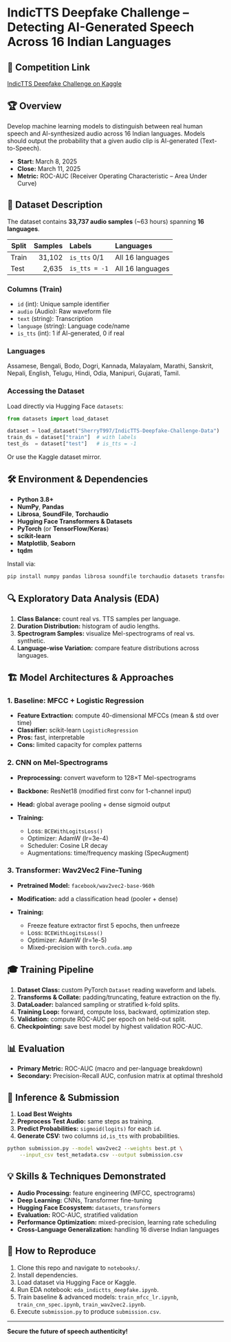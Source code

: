 # IndicTTS Deepfake Challenge – Detecting AI-Generated Speech Across 16 Indian Languages

## 📄 Competition Link

[IndicTTS Deepfake Challenge on Kaggle](https://www.kaggle.com/competitions/indic-tts-deepfake-challenge/overview)

## 🏆 Overview

Develop machine learning models to distinguish between real human speech and AI-synthesized audio across 16 Indian languages. Models should output the probability that a given audio clip is AI-generated (Text-to-Speech).

* **Start:** March 8, 2025
* **Close:** March 11, 2025
* **Metric:** ROC-AUC (Receiver Operating Characteristic – Area Under Curve)

## 📂 Dataset Description

The dataset contains **33,737 audio samples** (\~63 hours) spanning **16 languages**.

| Split | Samples | Labels        | Languages        |
| ----- | ------: | :------------ | :--------------- |
| Train |  31,102 | `is_tts` 0/1  | All 16 languages |
| Test  |   2,635 | `is_tts = -1` | All 16 languages |

### Columns (Train)

* `id` (int): Unique sample identifier
* `audio` (Audio): Raw waveform file
* `text` (string): Transcription
* `language` (string): Language code/name
* `is_tts` (int): 1 if AI-generated, 0 if real

### Languages

Assamese, Bengali, Bodo, Dogri, Kannada, Malayalam, Marathi, Sanskrit, Nepali, English, Telugu, Hindi, Odia, Manipuri, Gujarati, Tamil.

### Accessing the Dataset

Load directly via Hugging Face `datasets`:

```python
from datasets import load_dataset

dataset = load_dataset("SherryT997/IndicTTS-Deepfake-Challenge-Data")
train_ds = dataset["train"]  # with labels
test_ds  = dataset["test"]   # is_tts = -1
```

Or use the Kaggle dataset mirror.

## 🛠 Environment & Dependencies

* **Python 3.8+**
* **NumPy**, **Pandas**
* **Librosa**, **SoundFile**, **Torchaudio**
* **Hugging Face Transformers & Datasets**
* **PyTorch** (or **TensorFlow/Keras**)
* **scikit-learn**
* **Matplotlib**, **Seaborn**
* **tqdm**

Install via:

```bash
pip install numpy pandas librosa soundfile torchaudio datasets transformers torch scikit-learn matplotlib seaborn tqdm
```

## 🔍 Exploratory Data Analysis (EDA)

1. **Class Balance:** count real vs. TTS samples per language.
2. **Duration Distribution:** histogram of audio lengths.
3. **Spectrogram Samples:** visualize Mel-spectrograms of real vs. synthetic.
4. **Language-wise Variation:** compare feature distributions across languages.

## 🏗 Model Architectures & Approaches

### 1. Baseline: MFCC + Logistic Regression

* **Feature Extraction:** compute 40-dimensional MFCCs (mean & std over time)
* **Classifier:** scikit-learn `LogisticRegression`
* **Pros:** fast, interpretable
* **Cons:** limited capacity for complex patterns

### 2. CNN on Mel-Spectrograms

* **Preprocessing:** convert waveform to 128×T Mel-spectrograms
* **Backbone:** ResNet18 (modified first conv for 1-channel input)
* **Head:** global average pooling + dense sigmoid output
* **Training:**

  * Loss: `BCEWithLogitsLoss()`
  * Optimizer: AdamW (lr=3e-4)
  * Scheduler: Cosine LR decay
  * Augmentations: time/frequency masking (SpecAugment)

### 3. Transformer: Wav2Vec2 Fine-Tuning

* **Pretrained Model:** `facebook/wav2vec2-base-960h`
* **Modification:** add a classification head (pooler + dense)
* **Training:**

  * Freeze feature extractor first 5 epochs, then unfreeze
  * Loss: `BCEWithLogitsLoss()`
  * Optimizer: AdamW (lr=1e-5)
  * Mixed-precision with `torch.cuda.amp`

## 🎓 Training Pipeline

1. **Dataset Class:** custom PyTorch `Dataset` reading waveform and labels.
2. **Transforms & Collate:** padding/truncating, feature extraction on the fly.
3. **DataLoader:** balanced sampling or stratified k-fold splits.
4. **Training Loop:** forward, compute loss, backward, optimization step.
5. **Validation:** compute ROC-AUC per epoch on held-out split.
6. **Checkpointing:** save best model by highest validation ROC-AUC.

## 📊 Evaluation

* **Primary Metric:** ROC-AUC (macro and per-language breakdown)
* **Secondary:** Precision-Recall AUC, confusion matrix at optimal threshold

## 🚀 Inference & Submission

1. **Load Best Weights**
2. **Preprocess Test Audio:** same steps as training.
3. **Predict Probabilities:** `sigmoid(logits)` for each `id`.
4. **Generate CSV:** two columns `id,is_tts` with probabilities.

```bash
python submission.py --model wav2vec2 --weights best.pt \
    --input_csv test_metadata.csv --output submission.csv
```

## 💡 Skills & Techniques Demonstrated

* **Audio Processing:** feature engineering (MFCC, spectrograms)
* **Deep Learning:** CNNs, Transformer fine-tuning
* **Hugging Face Ecosystem:** `datasets`, `transformers`
* **Evaluation:** ROC-AUC, stratified validation
* **Performance Optimization:** mixed-precision, learning rate scheduling
* **Cross-Language Generalization:** handling 16 diverse Indian languages

## 🏃 How to Reproduce

1. Clone this repo and navigate to `notebooks/`.
2. Install dependencies.
3. Load dataset via Hugging Face or Kaggle.
4. Run EDA notebook: `eda_indictts_deepfake.ipynb`.
5. Train baseline & advanced models: `train_mfcc_lr.ipynb`, `train_cnn_spec.ipynb`, `train_wav2vec2.ipynb`.
6. Execute `submission.py` to produce `submission.csv`.

---

**Secure the future of speech authenticity!**

